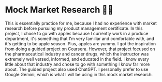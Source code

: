 # Mock Market Research 🍎🍎
This is essentially practice for me, because I had no experience with market research before pursuing my product management certificate. In this project, I chose to go with apples because I currently work in a produce department, it's something that I'm very familiar and comfortable with, and it's getting to be apple season. Plus, apples are yummy.
I got the inspiration from doing a guided project on Coursera. However, that project focused on the pharmaceutical industry and cancer drugs, which the instructor was extremely well versed, informed, and educated in the field. I know every little about that industry and chose to go with something I know far more about. The guided project also used ChatGPT. I personally prefer to use Google Gemini, which is what I will be using in this mock market research.

